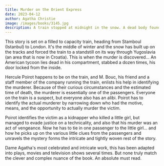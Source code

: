 ```yaml
---
title: Murder on the Orient Express
date: 2023-04-12
author: Agatha Christie
image: /images/books/3145.jpg
description: A train stopped at midnight in the snow. A dead body found in a compartment. Twelve stab wounds leave no doubt it was murder. And Hercule Poirot, tasked with solving the crime, is certain the culprit is a passenger on the Orient Express. 
---
```


This story is set on a filled to capacity train, heading from Stamboul (Istanbul) to London. It's the middle of winter and the snow has built up on the tracks and forced the train to a standstill on its way through Yugoslavia (an area that is now in Croatia). This is when the murder is discovered...  An American tycoon lies dead in his compartment, stabbed a dozen times, his door locked from the inside.

Hercule Poirot happens to be on the train, and M. Bouc, his friend and a staff member of the company running the train, enlists his help in identifying the murderer. Because of their curious circumstances and the estimated time of death, the murderer is essentially one of the passengers. Everyone on the train is a suspect, but everyone also has an alibi. Poirot has to identify the actual murderer by narrowing down who had the motive, means, and the opportunity to actually murder the victim.

Poirot identifies the victim as a kidnapper who killed a little girl, but managed to evade justice on a technicality, and also that his murder was an act of vengeance. Now he has to tie in one passenger to the little girl... and how he picks up on the various little clues from the passengers and unravels the mystery forms the intricate and tightly woven rest of the story.

Dame Agatha's most celebrated and intricate work, this has been adapted into plays, movies and television shows several times. But none truly match the clever and complex nuance of the book. An absolute must read.
